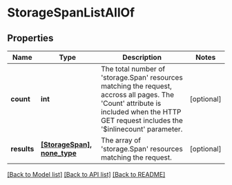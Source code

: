 # StorageSpanListAllOf

## Properties
Name | Type | Description | Notes
------------ | ------------- | ------------- | -------------
**count** | **int** | The total number of &#39;storage.Span&#39; resources matching the request, accross all pages. The &#39;Count&#39; attribute is included when the HTTP GET request includes the &#39;$inlinecount&#39; parameter. | [optional] 
**results** | [**[StorageSpan], none_type**](StorageSpan.md) | The array of &#39;storage.Span&#39; resources matching the request. | [optional] 

[[Back to Model list]](../README.md#documentation-for-models) [[Back to API list]](../README.md#documentation-for-api-endpoints) [[Back to README]](../README.md)



